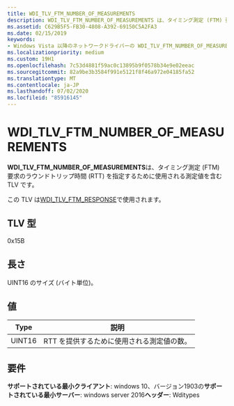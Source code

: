 ```yaml
---
title: WDI_TLV_FTM_NUMBER_OF_MEASUREMENTS
description: WDI_TLV_FTM_NUMBER_OF_MEASUREMENTS は、タイミング測定 (FTM) 要求のラウンドトリップ時間 (RTT) を指定するために使用される測定値を含む TLV です。
ms.assetid: C629B5F5-FB30-4808-A392-69150C5A2FA3
ms.date: 02/15/2019
keywords:
- Windows Vista 以降のネットワークドライバーの WDI_TLV_FTM_NUMBER_OF_MEASUREMENTS
ms.localizationpriority: medium
ms.custom: 19H1
ms.openlocfilehash: 7c53d4881f59ac0c13895b9f0578b34e9e02eeac
ms.sourcegitcommit: 82a9be3b3584f991e5121f8f46a972e04185fa52
ms.translationtype: MT
ms.contentlocale: ja-JP
ms.lasthandoff: 07/02/2020
ms.locfileid: "85916145"
---
```

# <a name="wdi_tlv_ftm_number_of_measurements"></a>WDI_TLV_FTM_NUMBER_OF_MEASUREMENTS

**WDI_TLV_FTM_NUMBER_OF_MEASUREMENTS**は、タイミング測定 (FTM) 要求のラウンドトリップ時間 (RTT) を指定するために使用される測定値を含む TLV です。

この TLV は[WDI_TLV_FTM_RESPONSE](wdi-tlv-ftm-response.md)で使用されます。

## <a name="tlv-type"></a>TLV 型

0x15B

## <a name="length"></a>長さ

UINT16 のサイズ (バイト単位)。

## <a name="values"></a>値

| Type | 説明 |
| --- | --- |
| UINT16 | RTT を提供するために使用される測定値の数。 |

## <a name="requirements"></a>要件

**サポートされている最小クライアント**: windows 10、バージョン1903の**サポートされている最小サーバー**: windows server 2016**ヘッダー**: Wditypes
